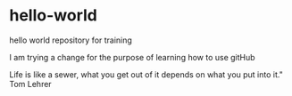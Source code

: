 # hello-world
hello world repository for training


I am trying a change for the purpose of learning how to use gitHub

Life is like a sewer, what you get out of it depends on what you put into it." Tom Lehrer
